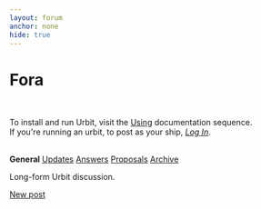 ```yaml
---
layout: forum
anchor: none
hide: true
---
```


# Fora

<br />

To install and run Urbit, visit the [Using](https://urbit.org/docs/using)
documentation sequence.\
If you're running an urbit, to post as your ship, [_Log In_](/~~/).

<br />

<nav>
  <b class="subfora active">General</b>
  <a class="subfora" href="../updates">Updates</a>
  <a class="subfora" href="../answers">Answers</a>
  <a class="subfora" href="../proposals">Proposals</a>
  <a class="subfora" href="../archive">Archive</a>
</nav>

Long-form Urbit discussion.

<div class="link-next">
  <a href="./add">New post</a>
</div>

<br />

<div><list dataPath="./general/posts" dataPreview="true" dataType="post" sortBy="bump"></list></div>

<link rel="stylesheet" href="../main.css" />

